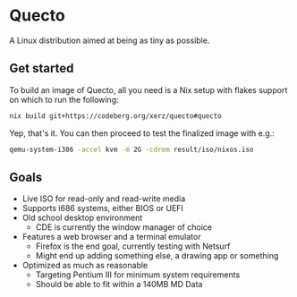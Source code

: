 # Quecto
A Linux distribution aimed at being as tiny as possible.

## Get started
To build an image of Quecto, all you need is a Nix setup with flakes support
on which to run the following:
```sh
nix build git+https://codeberg.org/xerz/quecto#quecto
```

Yep, that's it. You can then proceed to test the finalized image with e.g.:
```sh
qemu-system-i386 -accel kvm -m 2G -cdrom result/iso/nixos.iso
```

## Goals
- Live ISO for read-only and read-write media
- Supports i686 systems, either BIOS or UEFI
- Old school desktop environment
    - CDE is currently the window manager of choice
- Features a web browser and a terminal emulator
    - Firefox is the end goal, currently testing with Netsurf
    - Might end up adding something else, a drawing app or something
- Optimized as much as reasonable
    - Targeting Pentium III for minimum system requirements
    - Should be able to fit within a 140MB MD Data
